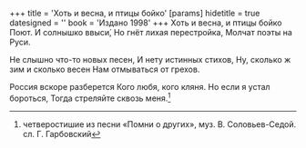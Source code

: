 +++
title = 'Хоть и весна, и птицы бойко'
[params]
  hidetitle = true
  datesigned = ''
  book = 'Издано 1998'
+++
Хоть и весна, и птицы бойко
Поют. И солнышко ввыси&#x301;,<!-- Кажется была опечатка: Ноют. И солнышко ввыси, -->
Но гнёт лихая перестройка,
Молчат поэты на Руси.

Не слышно что-то новых песен,
И нету истинных стихов,
Ну, сколько ж зим и сколько весен
Нам отмываться от грехов.

Россия вскоре разберется
Кого любя, кого кляня.
Но если я устал бороться,
Тогда стреляйте сквозь меня.[^1]

<!-- Издано 1998 -->

[^1]: четверостишие из песни «Помни о других», муз. В. Соловьев-Седой. сл. Г. Гарбовский
